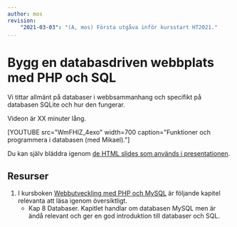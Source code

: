 ```yaml
---
author: mos
revision:
    "2021-03-03": "(A, mos) Första utgåva inför kursstart HT2021."
...
```

Bygg en databasdriven webbplats med PHP och SQL
====================

Vi tittar allmänt på databaser i webbsammanhang och specifikt på databasen SQLite och hur den fungerar.

Videon är XX minuter lång.

[YOUTUBE src="WmFHIZ_4exo" width=700 caption="Funktioner och programmera i databasen (med Mikael)."]

Du kan själv bläddra igenom [de HTML slides som används i presentationen](kursmaterial/databas/forelasning/v1/f06-funktioner/slide.html).



Resurser
------------------------

1. I kursboken [Webbutveckling med PHP och MySQL](kunskap/boken-webbutveckling-med-php-och-mysql) är följande kapitel relevanta att läsa igenom översiktligt.
    * Kap 8 Databaser. Kapitlet handlar om databasen MySQL men är ändå relevant och ger en god introduktion till databaser och SQL.
